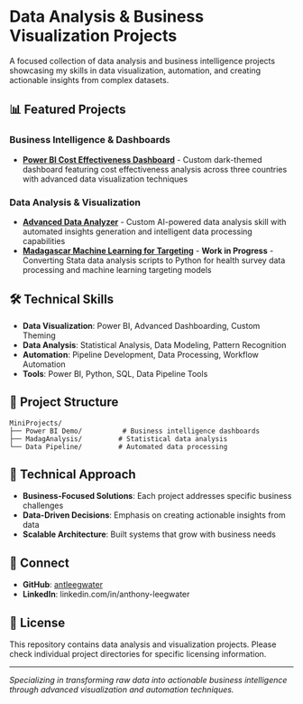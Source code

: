 # Data Analysis & Business Visualization Projects

A focused collection of data analysis and business intelligence projects showcasing my skills in data visualization, automation, and creating actionable insights from complex datasets.

## 📊 Featured Projects

### Business Intelligence & Dashboards
- **[Power BI Cost Effectiveness Dashboard](./PowerBI_Demo/)** - Custom dark-themed dashboard featuring cost effectiveness analysis across three countries with advanced data visualization techniques

### Data Analysis & Visualization
- **[Advanced Data Analyzer](./claudeskills/advanced-data-analyzer/)** - Custom AI-powered data analysis skill with automated insights generation and intelligent data processing capabilities
- **[Madagascar Machine Learning for Targeting](./MadagAnalysis/PythonConversion/)** - **Work in Progress** - Converting Stata data analysis scripts to Python for health survey data processing and machine learning targeting models

## 🛠️ Technical Skills

- **Data Visualization**: Power BI, Advanced Dashboarding, Custom Theming
- **Data Analysis**: Statistical Analysis, Data Modeling, Pattern Recognition
- **Automation**: Pipeline Development, Data Processing, Workflow Automation
- **Tools**: Power BI, Python, SQL, Data Pipeline Tools

## 📁 Project Structure

```
MiniProjects/
├── Power BI Demo/          # Business intelligence dashboards
├── MadagAnalysis/         # Statistical data analysis
└── Data Pipeline/         # Automated data processing
```

## 🎯 Technical Approach

- **Business-Focused Solutions**: Each project addresses specific business challenges
- **Data-Driven Decisions**: Emphasis on creating actionable insights from data
- **Scalable Architecture**: Built systems that grow with business needs

## 🤝 Connect

- **GitHub**: [antleegwater](https://github.com/antleegwater)
- **LinkedIn**: linkedin.com/in/anthony-leegwater

## 📝 License

This repository contains data analysis and visualization projects. Please check individual project directories for specific licensing information.

---


*Specializing in transforming raw data into actionable business intelligence through advanced visualization and automation techniques.*
